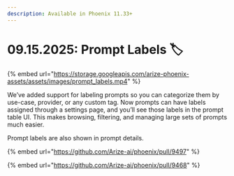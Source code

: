 ```yaml
---
description: Available in Phoenix 11.33+
---
```


# 09.15.2025: Prompt Labels 🏷️

{% embed url="https://storage.googleapis.com/arize-phoenix-assets/assets/images/prompt_labels.mp4" %}

We’ve added support for labeling prompts so you can categorize them by use-case, provider, or any custom tag. Now prompts can have labels assigned through a settings page, and you’ll see those labels in the prompt table UI. This makes browsing, filtering, and managing large sets of prompts much easier.

Prompt labels are also shown in prompt details.&#x20;

{% embed url="https://github.com/Arize-ai/phoenix/pull/9497" %}

{% embed url="https://github.com/Arize-ai/phoenix/pull/9468" %}
